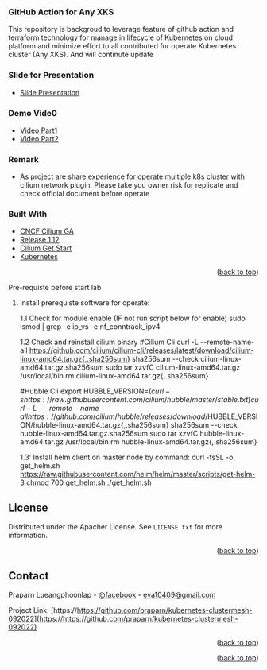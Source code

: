 <!--
<div align="center">
  <a href="https://https://github.com/praparn/kubernetes-clustermesh-092022">
    <img src="img/logo.png" alt="Logo" width="600" height="200">
  </a>
-->
<h3 align="left">GitHub Action for Any XKS</h3>
  <p align="left">
     This repository is backgroud to leverage feature of github action and terraform technology for manage in lifecycle of Kubernetes on cloud platform and minimize effort to all contributed for operate Kubernetes cluster (Any XKS). And will continute update
   </p>
</div>

### Slide for Presentation

 * [Slide Presentation](https://speakerdeck.com/praparn/extreme-k8s-ha-across-cluster-with-cluster-mesh)

### Demo Vide0

 * [Video Part1](https://youtu.be/LSSNA-W2GWA)
 * [Video Part2](https://youtu.be/f84rzH8ERCs)

### Remark

* As project are share experience for operate multiple k8s cluster with cilium network plugin. Please take you owner risk for replicate and check official document before operate


### Built With

* [CNCF Cilium GA](https://www.cncf.io/blog/2022/07/20/cilium-1-12-ga-cilium-service-mesh-and-other-major-new-features-for-enterprise-kubernetes/)
* [Release 1.12](https://isovalent.com/blog/post/cilium-release-112/)
* [Cilium Get Start](https://docs.cilium.io/en/stable/gettingstarted/)
* [Kubernetes](https://kubernetes.io/)

<p align="right">(<a href="#top">back to top</a>)</p>

<!-- GETTING STARTED -->

 Pre-requiste before start lab                                                                                                             
 1. Install prerequiste software for operate:

	1.1 Check for module enable (IF not run script below for enable)
        sudo lsmod | grep -e ip_vs -e nf_conntrack_ipv4
	
    1.2 Check and reinstall cilium binary
    #Cilium Cli
    curl -L --remote-name-all https://github.com/cilium/cilium-cli/releases/latest/download/cilium-linux-amd64.tar.gz{,.sha256sum}
    sha256sum --check cilium-linux-amd64.tar.gz.sha256sum
    sudo tar xzvfC cilium-linux-amd64.tar.gz /usr/local/bin
    rm cilium-linux-amd64.tar.gz{,.sha256sum}

    #Hubble Cli
    export HUBBLE_VERSION=$(curl -s https://raw.githubusercontent.com/cilium/hubble/master/stable.txt)
    curl -L --remote-name-all https://github.com/cilium/hubble/releases/download/$HUBBLE_VERSION/hubble-linux-amd64.tar.gz{,.sha256sum}
    sha256sum --check hubble-linux-amd64.tar.gz.sha256sum
    sudo tar xzvfC hubble-linux-amd64.tar.gz /usr/local/bin
    rm hubble-linux-amd64.tar.gz{,.sha256sum}

    1.3: Install helm client on master node by command:
	curl -fsSL -o get_helm.sh https://raw.githubusercontent.com/helm/helm/master/scripts/get-helm-3
   chmod 700 get_helm.sh
   ./get_helm.sh                                                                                                           

<!-- LICENSE -->
## License

Distributed under the Apacher License. See `LICENSE.txt` for more information.

<p align="right">(<a href="#top">back to top</a>)</p>


<!-- CONTACT -->
## Contact

Praparn Lueangphoonlap - [@facebook](https://www.facebook.com/praparn.lungpoonlap) - eva10409@gmail.com

Project Link: [https://https://github.com/praparn/kubernetes-clustermesh-092022](https://https://github.com/praparn/kubernetes-clustermesh-092022)

<p align="right">(<a href="#top">back to top</a>)</p>


<p align="right">(<a href="#top">back to top</a>)</p>


<!-- MARKDOWN LINKS & IMAGES -->
<!-- https://www.markdownguide.org/basic-syntax/#reference-style-links -->
[contributors-shield]: https://img.shields.io/github/contributors/github_username/repo_name.svg?style=for-the-badge
[contributors-url]: https://github.com/github_username/repo_name/graphs/contributors
[forks-shield]: https://img.shields.io/github/forks/github_username/repo_name.svg?style=for-the-badge
[forks-url]: https://github.com/github_username/repo_name/network/members
[stars-shield]: https://img.shields.io/github/stars/github_username/repo_name.svg?style=for-the-badge
[stars-url]: https://github.com/github_username/repo_name/stargazers
[issues-shield]: https://img.shields.io/github/issues/github_username/repo_name.svg?style=for-the-badge
[issues-url]: https://github.com/github_username/repo_name/issues
[license-shield]: https://img.shields.io/github/license/github_username/repo_name.svg?style=for-the-badge
[license-url]: https://github.com/github_username/repo_name/blob/master/LICENSE.txt
[linkedin-shield]: https://img.shields.io/badge/-LinkedIn-black.svg?style=for-the-badge&logo=linkedin&colorB=555
[linkedin-url]: https://linkedin.com/in/linkedin_username
[product-screenshot]: images/screenshot.png